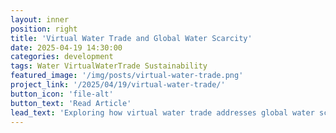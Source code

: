 ```yaml
---
layout: inner
position: right
title: 'Virtual Water Trade and Global Water Scarcity'
date: 2025-04-19 14:30:00
categories: development
tags: Water VirtualWaterTrade Sustainability
featured_image: '/img/posts/virtual-water-trade.png'
project_link: '/2025/04/19/virtual-water-trade/' 
button_icon: 'file-alt' 
button_text: 'Read Article' 
lead_text: 'Exploring how virtual water trade addresses global water scarcity.'
---
```

